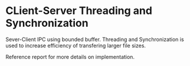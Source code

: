 # CLient-Server Threading and Synchronization

Sever-Client IPC using bounded buffer. Threading and Synchronization is used to increase efficiency of transfering larger file sizes.

Reference report for more details on implementation.
